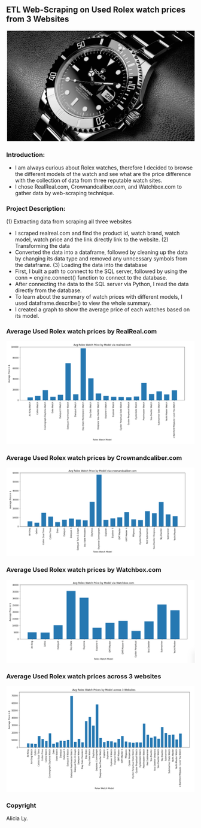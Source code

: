 ## ETL Web-Scraping on Used Rolex watch prices from 3 Websites

![RolexWatch](images/cover.png)

### Introduction:

* I am always curious about Rolex watches, therefore I decided to browse the different models of the watch and see what are the price difference with the collection of data from three reputable watch sites. 
* I chose RealReal.com, Crownandcaliber.com, and Watchbox.com to gather data by web-scraping technique. 


### Project Description:

(1) Extracting data from scraping all three websites
* I scraped realreal.com and find the product id, watch brand, watch model, watch price and the link directly link to the website.
(2) Transforming the data
* Converted the data into a dataframe, followed by cleaning up the data by changing its data type and removed any unncessary symbols from the dataframe.
(3) Loading the data into the database 
* First, I built a path to connect to the SQL server, followed by using the conn = engine.connect() function to connect to the database.
* After connecting the data to the SQL server via Python, I read the data directly from the database. 
* To learn about the summary of watch prices with different models, I used dataframe.describe() to view the whole summary. 
* I created a graph to show the average price of each watches based on its model. 

### Average Used Rolex watch prices by RealReal.com
![RealRealWatch](images/realreal.png)

### Average Used Rolex watch prices by Crownandcaliber.com
![RealRealWatch](images/crownandcaliber.png)

### Average Used Rolex watch prices by Watchbox.com
![RealRealWatch](images/watchbox.png)

### Average Used Rolex watch prices across 3 websites 
![RealRealWatch](images/combine_graph.png)

### Copyright

Alicia Ly.
